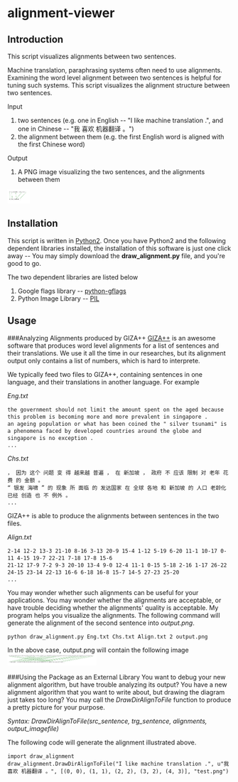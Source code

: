 alignment-viewer
================
Introduction
------------
This script visualizes alignments between two sentences.

Machine translation, paraphrasing systems often need to use alignments. Examining the word level alignment between two sentences is helpful for tuning such systems. This script visualizes the alignment structure between two sentences.

Input

 1. two sentences (e.g. one in English -- "I like machine translation .", and one in Chinese -- "我 喜欢 机器翻译 。")
 2. the alignment between them (e.g. the first English word is aligned with the first Chinese word)

Output

1. A PNG image visualizing the two sentences, and the alignments between them
<img src="demo.png" alt="The alignment structure between English sentence I like machine translation . and Chinese sentence 我 喜欢 机器翻译 。" style="width: 50px;"/>

Installation
------------
This script is written in [Python2](http://www.python.org/getit/). Once you have Python2 and the following dependent libraries installed, the installation of this software is just one click away -- You may simply download the **draw_alignment.py** file, and you're good to go.

The two dependent libraries are listed below

1. Google flags library -- [python-gflags](https://code.google.com/p/python-gflags/)
2. Python Image Library -- [PIL](http://www.pythonware.com/products/pil/)

Usage
-----

###Analyzing Alignments produced by GIZA++
[GIZA++](https://code.google.com/p/giza-pp/) is an awesome software that produces word level alignments for a list of sentences and their translations. We use it all the time in our researches, but its alignment output only contains a list of numbers, which is hard to interprete.

We typically feed two files to GIZA++, containing sentences in one language, and their translations in another language. For example

*Eng.txt*

    the government should not limit the amount spent on the aged because this problem is becoming more and more prevalent in singapore .
    an ageing population or what has been coined the " silver tsunami" is a phenomena faced by developed countries around the globe and singapore is no exception .
    ...
    
*Chs.txt*

    ， 因为 这个 问题 变 得 越来越 普遍 ， 在 新加坡 ， 政府 不 应该 限制 对 老年 花费 的 金额 。
    “ 银发 海啸 ” 的 现象 所 面临 的 发达国家 在 全球 各地 和 新加坡 的 人口 老龄化 已经 创造 也 不 例外 。
    ...
    
GIZA++ is able to produce the alignments between sentences in the two files.

*Align.txt*

    2-14 12-2 13-3 21-10 8-16 3-13 20-9 15-4 1-12 5-19 6-20 11-1 10-17 0-11 4-15 19-7 22-21 7-18 17-8 15-6 
    21-12 17-9 7-2 9-3 20-10 13-4 9-0 12-4 11-1 0-15 5-18 2-16 1-17 26-22 24-15 23-14 22-13 16-6 6-18 16-8 15-7 14-5 27-23 25-20 
    ...
    
You may wonder whether such alignments can be useful for your applications. You may wonder whether the alignments are acceptable, or have trouble deciding whether the alignments' quality is acceptable. My program helps you visualize the alignments. The following command will generate the alignment of the second sentence into *output.png*.

    python draw_alignment.py Eng.txt Chs.txt Align.txt 2 output.png
    
In the above case, output.png will contain the following image
<img src="giza_demo.png" alt="The GIZA output can be visualized into a image." style="width: 200px;"/>

###Using the Package as an External Library
You want to debug your new alignment algorithm, but have trouble analyzing its output? You have a new alignment algorithm that you want to write about, but drawing the diagram just takes too long?  You may call the *DrawDirAlignToFile* function to produce a pretty picture for your purpose.

*Syntax: DrawDirAlignToFile(src_sentence, trg_sentence, alignments, output_imagefile)* 

The following code will generate the alignment illustrated above.

    import draw_alignment
    draw_alignment.DrawDirAlignToFile("I like machine translation .", u"我 喜欢 机器翻译 。", [(0, 0), (1, 1), (2, 2), (3, 2), (4, 3)], "test.png")

